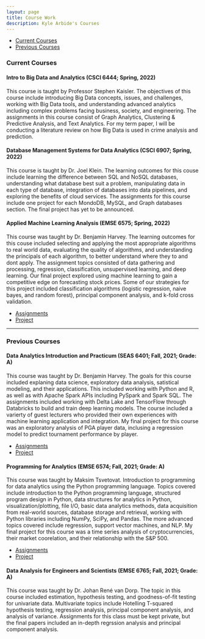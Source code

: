 ```yaml
---
layout: page
title: Course Work
description: Kyle Arbide's Courses
---
```


<div class="navbar">
    <div class="navbar-inner">
        <ul class="nav">
            <li><a href="#current">Current Courses</a></li>
            <li><a href="#old">Previous Courses</a></li>
        </ul>
    </div>
</div>


### <a name="current"></a>Current Courses

#### Intro to Big Data and Analytics (CSCI 6444; Spring, 2022)

This course is taught by Professor Stephen Kaisler. The objectives of this course include introducing Big Data concepts, issues, and challenges, working with Big Data tools, and understanding advanced analytics including complex problems facing business, society, and engineering. The assignments in this course consist of Graph Analytics, Clustering & Predictive Analysis, and Text Analytics. For my term paper, I will be conducting a literature review on how Big Data is used in crime analysis and prediction.

#### Database Management Systems for Data Analytics (CSCI 6907; Spring, 2022)

This course is taught by Dr. Joel Klein. The learning outcomes for this couse include learning the difference between SQL and NoSQL databases, understanding what database best suit a problem, manipulating data in each type of database, integration of databases into data pipelines, and exploring the benefits of cloud services. The assignments for this course include one project for each MondoDB, MySQL, and Graph databases section. The final project has yet to be announced.

#### Applied Machine Learning Analysis (EMSE 6575; Spring, 2022)

This course was taught by Dr. Benjamin Harvey. The learning outcomes for this couse included selecting and applying the most appropriate algorithms to real world data, evaluating the quality of algorithms, and understanding the principals of each algorithm, to better understand where they to and dont apply. The assignment topics consisted of data gathering and processing, regression, classification, unsupervised learning, and deep learning. Our final project explored using machine learning to gain a competitive edge on forecasting stock prices. Some of our strategies for this project included classification algorithms (logistic regression, naive bayes, and random forest), principal component analysis, and k-fold cross validation. 

- [Assignments](https://github.com/kylearbide/kylearbide.github.io/tree/master/codeSheets/EMSE6575)
- [Project](https://github.com/kylearbide/Stock-Market-Analysis-EMSE6575)

---

### <a name="old"></a>Previous Courses

#### Data Analytics Introduction and Practicum (SEAS 6401; Fall, 2021; Grade: A)

This course was taught by Dr. Benjamin Harvey. The goals for this course included explaning data science, exploratory data analysis, satistical modeling, and their applications. This included working with Python and R, as well as with Apache Spark APIs including PySpark and Spark SQL. The assignments included working with Delta Lake and TensorFlow through Databricks to build and train deep learning models. The course included a varierty of guest lecturers who provided their own experiences with machine learning application and integration. My final project for this course was an exploratory analysis of PGA player data, inclusing a regression model to predict tournament performance by player.

- [Assignments](https://github.com/kylearbide/kylearbide.github.io/tree/master/codeSheets/SEAS6401)
- [Project](/pages/publpics/GolfDataAnalysis.html)



#### Programming for Analytics (EMSE 6574; Fall, 2021; Grade: A)

This course was taught by Maksim Tsvetovat. Introduction to programming for data analytics using the Python programming language. Topics covered include introduction to the Python programming language, structured program design in Python, data structures for analytics in Python, visualization/plotting, file I/O, basic data analytics methods, data acquisition from real-world sources, database storage and retrieval, working with Python libraries including NumPy, SciPy, and Pandas. The more advanced topics covered include regression, support vector machines, and NLP. My final project for this course was a time series analysis of cryptocurrencies, their market coorelation, and their relationship with the S&P 500.


- [Assignments](https://github.com/kylearbide/kylearbide.github.io/tree/master/codeSheets/EMSE6574)
- [Project](/pages/publpics/CryptoTimeSeries.html)

#### Data Analysis for Engineers and Scientists (EMSE 6765; Fall, 2021; Grade: A)

This course was taught by Dr. Johan René van Dorp. The topic in this course included estimation, hypothesis testing, and goodness-of-fit testing for univariate data. Multivariate topics include Hotelling T-squared hypothesis testing, regression analysis, principal component analysis, and analysis of variance. Assignments for this class must be kept private, but the final papers included an in-depth regrssion analysis and principal component analysis.
